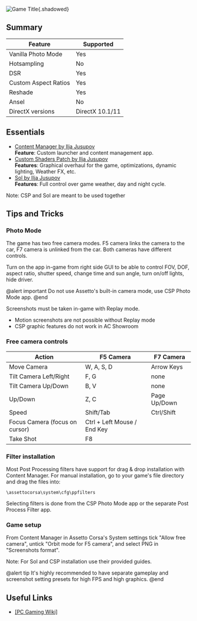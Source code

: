 ![Game Title](Images\assettoheader.png "Shot by tripps"){.shadowed}

## Summary

Feature | Supported
--|--
Vanilla Photo Mode | Yes
Hotsampling | No
DSR | Yes
Custom Aspect Ratios | Yes
Reshade | Yes
Ansel | No
DirectX versions | DirectX 10.1/11
 
## Essentials
* [Content Manager by Ilja Jusupov](https://acstuff.ru/app/)  
**Feature**: Custom launcher and content management app.
* [Custom Shaders Patch by Ilja Jusupov](https://acstuff.ru/patch/)  
**Features**: Graphical overhaul for the game, optimizations, dynamic lighting, Weather FX, etc.
* [Sol by Ilja Jusupov](https://www.racedepartment.com/downloads/sol.24914/)  
**Features**: Full control over game weather, day and night cycle.

Note: CSP and Sol are meant to be used together

## Tips and Tricks

### Photo Mode

The game has two free camera modes. F5 camera links the camera to the car, F7 camera is unlinked from the car. Both cameras have different controls.

Turn on the app in-game from right side GUI to be able to control FOV, DOF, aspect ratio, shutter speed, change time and sun angle, turn on/off lights, hide driver.

@alert important
Do not use Assetto's built-in camera mode, use CSP Photo Mode app.
@end

Screenshots must be taken in-game with Replay mode.

* Motion screenshots are not possible without Replay mode
* CSP graphic features do not work in AC Showroom

### Free camera controls

Action | F5 Camera | F7 Camera
--|--|--
Move Camera | W, A, S, D | Arrow Keys
Tilt Camera Left/Right | F, G | none
Tilt Camera Up/Down | B, V | none
Up/Down | Z, C | Page Up/Down
Speed | Shift/Tab | Ctrl/Shift
Focus Camera (focus on cursor) | Ctrl + Left Mouse / End Key
Take Shot | F8

### Filter installation

Most Post Processing filters have support for drag & drop installation with Content Manager. For manual installation, go to your game's file directory and drag the files into:

`\assettocorsa\system\cfg\ppfilters`

 Selecting filters is done from the CSP Photo Mode app or the separate Post Process Filter app.

### Game setup

From Content Manager in Assetto Corsa's System settings tick "Allow free camera", untick "Orbit mode for F5 camera", and select PNG in "Screenshots format".

Note: For Sol and CSP installation use their provided guides.

@alert tip
It's highly recommended to have separate gameplay and screenshot setting presets for high FPS and high graphics.
@end


## Useful Links

* [[PC Gaming Wiki]](https://www.pcgamingwiki.com/wiki/Assetto_Corsa)